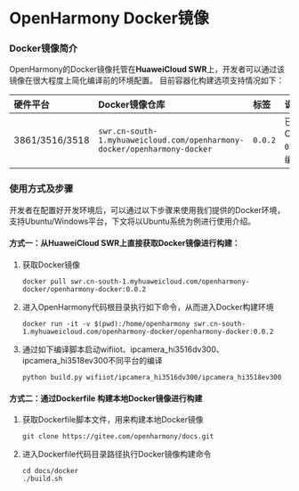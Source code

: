 # OpenHarmony Docker镜像

### Docker镜像简介

OpenHarmony的Docker镜像托管在**HuaweiCloud SWR**上，开发者可以通过该镜像在很大程度上简化编译前的环境配置。 目前容器化构建选项支持情况如下：

 | 硬件平台   | Docker镜像仓库                | 标签                       | 说明                                       |
 | :----- | :------------------------ | :----------------------- | :--------------------------------------- |
 | 3861/3516/3518    | `swr.cn-south-1.myhuaweicloud.com/openharmony-docker/openharmony-docker` | `0.0.2`                  | 已经预安装Openharmony `0.0.2` 版本的编译环境。       |


### 使用方式及步骤
 开发者在配置好开发环境后，可以通过以下步骤来使用我们提供的Docker环境，支持Ubuntu/Windows平台，下文将以Ubuntu系统为例进行使用介绍。

#### 方式一：从**HuaweiCloud SWR**上直接获取Docker镜像进行构建：

1. 获取Docker镜像
     ```
     docker pull swr.cn-south-1.myhuaweicloud.com/openharmony-docker/openharmony-docker:0.0.2
     ```
2. 进入OpenHarmony代码根目录执行如下命令，从而进入Docker构建环境
     ```
     docker run -it -v $(pwd):/home/openharmony swr.cn-south-1.myhuaweicloud.com/openharmony-docker/openharmony-docker:0.0.2
     ```
 3. 通过如下编译脚本启动wifiiot、ipcamera_hi3516dv300、ipcamera_hi3518ev300不同平台的编译
     ```
     python build.py wifiiot/ipcamera_hi3516dv300/ipcamera_hi3518ev300
     ```
 #### 方式二：通过Dockerfile 构建本地Docker镜像进行构建
1. 获取Dockerfile脚本文件，用来构建本地Docker镜像
     ```
     git clone https://gitee.com/openharmony/docs.git
     ```
2. 进入Dockerfile代码目录路径执行Docker镜像构建命令
     ```
     cd docs/docker
     ./build.sh
     ```
